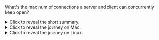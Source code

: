 What's the max num of connections a server and client can concurrently keep open?



<details>
<summary>Click to reveal the short summary.</summary>

The theoretical limit is 1 billion because:

1. [number of IP addresses]x[num of ports]
2. because the server multiplexes the connections from the client using that.
3. 32 bits for the address and 16 bits for the port
4. In total is 2^48.
5. Which is about a billion connects (log(2^32)/log(10)=9.63)!

## Mac

But the practical limit is much lower on my Mac.
```
2.5 GHz Quad-Core Intel Core i7
16 GB 1600 MHz DDR3
```

To get this to work, you need to jump through a lot of hoops.

First, setup sysctl so that we can have as many file descriptors as we want.
```
sudo sysctl kern.maxfiles=2000000 kern.maxfilesperproc=1000000
kern.maxfiles: 49152 -> 2000000
kern.maxfilesperproc: 24576 -> 1000000
sysctl -a | grep maxfiles
kern.maxfiles: 2000000
kern.maxfilesperproc: 1000000
```

Setup loop back addresses on 10.0.0.X to overcome the src tcp port limit:
```
for i in `seq 0 200`; do sudo ifconfig lo0 alias 10.0.0.$i/8 up  ; done 
```

For some reason we need to set the soft limit too even though the hard limit is
unlimited. I cannot explain why this step was necessary. Without it, it wouldn't
work.
```
ulimit -Sn 1000000
```

Run java with `-XX:-MaxFDLimit` to prevent the JVM from limiting file
descriptors:
```
java -XX:-MaxFDLimit  Main 80000
...
SERVER: 79998 from /10.0.0.15:64069 to /127.0.0.1:9999 msg 79998
SERVER: 79999 from /10.0.0.15:64070 to /127.0.0.1:9999 msg 79999
Shutting down sockets from client
Shutting down sockets to server
```
What's strange is that after running this, even though the above program
completed and released all resources, my Mac becomes less responsive and then
eventually crashes. As a result, I declare this the pratical limit for my Mac.

At this point I lack the skills to keep digging to figure out why my Mac is
crashing; however, I can try to see if it works better on my Linux machine.


</details>

<details>
<summary>Click to reveal the journey on Mac.</summary>

At about 5k my Mac runs out of file descriptors.
```
SERVER: 5115 from /127.0.0.1:51940 to /127.0.0.1:9999
Exception in thread "main" java.lang.ExceptionInInitializerError
  at java.base/sun.nio.ch.SocketDispatcher.close(SocketDispatcher.java:70)
  at java.base/sun.nio.ch.NioSocketImpl.lambda$closerFor$0(NioSocketImpl.java:1203)
  at java.base/jdk.internal.ref.CleanerImpl$PhantomCleanableRef.performCleanup(CleanerImpl.java:178)
  at java.base/jdk.internal.ref.PhantomCleanable.clean(PhantomCleanable.java:133)
  at java.base/sun.nio.ch.NioSocketImpl.tryClose(NioSocketImpl.java:854)
  at java.base/sun.nio.ch.NioSocketImpl.close(NioSocketImpl.java:906)
  at java.base/java.net.SocksSocketImpl.close(SocksSocketImpl.java:562)
  at java.base/java.net.Socket.close(Socket.java:1585)
  at Main.main(Main.java:123)
Caused by: java.io.IOException: Too many open files
  at java.base/sun.nio.ch.FileDispatcherImpl.init(Native Method)
  at java.base/sun.nio.ch.FileDispatcherImpl.<clinit>(FileDispatcherImpl.java:38)
  ... 9 more
```

Some sources say I need to adjust `ulimit -n`:
```
ulimit -n
256
```

I updated it:
```
ulimit -S -n 1000000
ulimit -n
1000000
```
and still get the problem.


Others say `launchctl limit maxfiles`, but that is also already `unlimited`:
```
launchctl limit maxfiles
        maxfiles    256            unlimited
```

This could be it:
```
sysctl -a | grep maxfiles
kern.maxfiles: 49152
kern.maxfilesperproc: 24576
```
Makes sense because I would use about 4 file descriptions per process:
1. server, incoming
2. server, outgoing
3. client, incoming
4. client, outgoing

You can set it according to this [stackoverflow answer](https://superuser.com/a/1644788)
```
sudo sysctl kern.maxfiles=2000000 kern.maxfilesperproc=1000000
kern.maxfiles: 49152 -> 2000000
kern.maxfilesperproc: 24576 -> 1000000
sysctl -a | grep maxfiles
kern.maxfiles: 2000000
kern.maxfilesperproc: 1000000
```

But that didn't help, I still get the error. I think I might have mis-used the
utlimit command because with -n I get:
```
```


https://superuser.com/a/1171028
```
sudo vim /Library/LaunchDaemons/limit.maxfiles.plist
```
with contents:
```
<?xml version="1.0" encoding="UTF-8"?>  
<!DOCTYPE plist PUBLIC "-//Apple//DTD PLIST 1.0//EN"  
        "http://www.apple.com/DTDs/PropertyList-1.0.dtd">
<plist version="1.0">  
  <dict>
    <key>Label</key>
    <string>limit.maxfiles</string>
    <key>ProgramArguments</key>
    <array>
      <string>launchctl</string>
      <string>limit</string>
      <string>maxfiles</string>
      <string>64000</string>
      <string>524288</string>
    </array>
    <key>RunAtLoad</key>
    <true/>
    <key>ServiceIPC</key>
    <false/>
  </dict>
</plist> 
```

Load the configs (this will load on restarts too):
```
sudo chown root:wheel /Library/LaunchDaemons/limit.maxfiles.plist
sudo launchctl load -w /Library/LaunchDaemons/limit.maxfiles.plist
launchctl limit maxfiles
```

NOPE! Still getting stuck at 5000...
/Library/LaunchDaemons/com.startup.sysctl.plist
```
sudo vim /Library/LaunchDaemons/com.startup.sysctl.plist
```
with contents:
```
<?xml version="1.0" encoding="UTF-8"?>
<!DOCTYPE plist PUBLIC "-//Apple//DTD PLIST 1.0//EN"
"http://www.apple.com/DTDs/PropertyList-1.0.dtd">
<plist version="1.0">
<dict>
    <key>Label</key>
    <string>com.startup.sysctl</string>
    <key>LaunchOnlyOnce</key>
    <true/>
    <key>ProgramArguments</key>
    <array>
        <string>/usr/sbin/sysctl</string>
        <string>kern.maxfiles=40480</string>
        <string>kern.maxfilesperproc=28000</string>
    </array>
    <key>RunAtLoad</key>
    <true/>
</dict>
</plist>
```
install:
```
chown root:wheel /Library/LaunchDaemons/com.startup.sysctl.plist
launchctl load /Library/LaunchDaemons/com.startup.sysctl.plist
```

AHHHHH STILL 5000. Let me restart and see.

Fixed with: https://superuser.com/a/1398360
https://docs.oracle.com/en/java/javase/16/docs/specs/man/java.html

> `-XX:-MaxFDLimit` :     Disables the attempt to set the soft limit for the
> number of open file descriptors to the hard limit. By default, this option is
> enabled on all platforms, but is ignored on Windows. The only time that you
> may need to disable this is on Mac OS, where its use imposes a maximum of
> 10240, which is lower than the actual system maximum. 

```
java -XX:-MaxFDLimit -cp out/production/max_connections Main 6000
```

Looks like I am running out of client ports.

https://phoenixframework.org/blog/the-road-to-2-million-websocket-connections
encountered a similar issue.

I can workaround this by creating
fake addresses for each client and those addresses to /etc/hosts.

Before my /etc/hosts was:
```
##
# Host Database
#
# localhost is used to configure the loopback interface
# when the system is booting.  Do not change this entry.
##
127.0.0.1 localhost
255.255.255.255 broadcasthost
::1             localhost
# Added by Docker Desktop
# To allow the same kube context to work on the host and the container:
127.0.0.1 kubernetes.docker.internal
# End of section
```
Using private address range `10.*`, I can add 256^3 addresses which is ~16
million which should be more than enough. I actually only need about 1000000/5000=200.

```
for i in `seq 0 200`; do echo "10.0.0.$i localhost"  ; done  > out.txt
```
then paste out onto /etc/hosts

then
```
sudo killall -HUP mDNSResponder 
```
to restart DNS


https://serverfault.com/questions/402744/assigning-multiple-ip-addresses-to-localhost-os-x-10-6
```
sudo ifconfig lo0 alias 10.0.0.0/8 up
ping 10.0.0.0
```

To add:
```
for i in `seq 0 200`; do sudo ifconfig lo0 alias 10.0.0.$i/8 up  ; done 
```

To test:
```
for i in `seq 0 200`; do ping -c 1 10.0.0.$i  ; done 
```

To remove:
```
for i in `seq 0 200`; do sudo ifconfig lo0 alias 10.0.0.$i  ; done 
```

Now re-running with the above mac configs, plus the modified java program to use
10.0.0.X as the src address for the clients:
```Exception in thread "main" java.io.IOException: Too many open files
        at java.base/sun.nio.ch.Net.accept(Native Method)
        at java.base/sun.nio.ch.NioSocketImpl.accept(NioSocketImpl.java:755)
        at java.base/java.net.ServerSocket.implAccept(ServerSocket.java:681)
        at
java.base/java.net.ServerSocket.platformImplAccept(ServerSocket.java:647)
        at java.base/java.net.ServerSocket.implAccept(ServerSocket.java:623)
        at java.base/java.net.ServerSocket.implAccept(ServerSocket.java:580)
        at java.base/java.net.ServerSocket.accept(ServerSocket.java:538)
        at Main.lambda$main$1(Main.java:47)
        at java.base/java.lang.Thread.run(Thread.java:831)
        Suppressed: java.lang.NoClassDefFoundError: Could not initialize class
sun.nio.ch.FileDispatcherImpl
                at
java.base/sun.nio.ch.SocketDispatcher.close(SocketDispatcher.java:70)
                at
java.base/sun.nio.ch.NioSocketImpl.lambda$closerFor$0(NioSocketImpl.java:1203)
                at
java.base/jdk.internal.ref.CleanerImpl$PhantomCleanableRef.performCleanup(CleanerImpl.java:178)
                at
java.base/jdk.internal.ref.PhantomCleanable.clean(PhantomCleanable.java:133)
                at
java.base/sun.nio.ch.NioSocketImpl.tryClose(NioSocketImpl.java:854)
                at
java.base/sun.nio.ch.NioSocketImpl.close(NioSocketImpl.java:906)
                at java.base/java.net.ServerSocket.close(ServerSocket.java:723)
                at Main.lambda$main$1(Main.java:86)
                ... 1 more
java.lang.ExceptionInInitializerError
        at java.base/sun.nio.ch.SocketDispatcher.close(SocketDispatcher.java:70)
        at
java.base/sun.nio.ch.NioSocketImpl.lambda$closerFor$0(NioSocketImpl.java:1203)
        at
java.base/jdk.internal.ref.CleanerImpl$PhantomCleanableRef.performCleanup(CleanerImpl.java:178)
        at
java.base/jdk.internal.ref.PhantomCleanable.clean(PhantomCleanable.java:133)
        at java.base/sun.nio.ch.NioSocketImpl.tryClose(NioSocketImpl.java:854)
        at java.base/sun.nio.ch.NioSocketImpl.close(NioSocketImpl.java:906)
        at java.base/java.net.SocksSocketImpl.close(SocksSocketImpl.java:562)
        at java.base/java.net.Socket.close(Socket.java:1585)
        at Main.main(Main.java:174)
```
out of file descriptors again.

For some reason my settings got reset so I had to rerun:
```
sudo sysctl kern.maxfiles=2000000 kern.maxfilesperproc=1000000
kern.maxfiles: 49152 -> 2000000
kern.maxfilesperproc: 24576 -> 1000000
```

Now it's working again:
```
java -XX:-MaxFDLimit  Main 20000
...
SERVER: 19998 from /10.0.0.3:50637 to /127.0.0.1:9999 msg 19998
SERVER: 19999 from /10.0.0.3:50638 to /127.0.0.1:9999 msg 19999
Shutting down sockets from client
Shutting down sockets to server

java -XX:-MaxFDLimit  Main 40000
SERVER: 39998 from /10.0.0.7:57875 to /127.0.0.1:9999 msg 39998
SERVER: 39999 from /10.0.0.7:57876 to /127.0.0.1:9999 msg 39999
Shutting down sockets from client
Shutting down sockets to server
```

At 80,000 my computer crashed. Let me try again.
```
java -XX:-MaxFDLimit  Main 80000
...
SERVER: 79998 from /10.0.0.15:64069 to /127.0.0.1:9999 msg 79998
SERVER: 79999 from /10.0.0.15:64070 to /127.0.0.1:9999 msg 79999
Shutting down sockets from client
Shutting down sockets to server
```
however, a few moments after it completed the experiment my laptop died again. I
can safely say that that's the limit for my Mac.

</details>

<details>
<summary>Click to reveal the journey on Linux.</summary>

```
AMD FX(tm)-6300 Six-Core Processor
8GiB 1600 MHz

```


https://superuser.com/a/1089140
```
for i in `seq 0 200`; do sudo ip addr add 10.0.0.$i/8 dev lo; done 
```

To remove:
```
for i in `seq 0 200`; do sudo ip addr del 10.0.0.$i/8 dev lo; done 
```

I didn't need to adjust limits because by default it's already above 1,000,000:
```
ulimit -Hn
1048576
```

Nevermind there's something wrong with my limits:
```
java -XX:-MaxFDLimit  Main 80000
.
.
.
SERVER: 472 from /10.0.0.0:47375 to /127.0.0.1:9999
Exception in thread "main" java.net.SocketException: Too many open files (Accept
failed)
        at java.net.PlainSocketImpl.socketAccept(Native Method)
        atjava.net.AbstractPlainSocketImpl.accept(AbstractPlainSocketImpl.java:409)
        at java.net.ServerSocket.implAccept(ServerSocket.java:560)
        at java.net.ServerSocket.accept(ServerSocket.java:528)
        at Main.lambda$main$1(Main.java:47)
        at java.lang.Thread.run(Thread.java:748)
java.net.SocketException: Too many open files
        at java.net.Socket.createImpl(Socket.java:478)
        at java.net.Socket.<init>(Socket.java:449)
        at java.net.Socket.<init>(Socket.java:346)
        at Main.main(Main.java:125)

```

Maybe it's the soft limit?
```
ulimit -Sn
1024
```

```
ulimit -Sn 1000000
ulimit -Sn
1000000
```

```
java -XX:-MaxFDLimit  Main 80000
.
.
.
SERVER: 79998 from /10.0.0.15:57459 to /127.0.0.1:9999 msg 79998
SERVER: 79999 from /10.0.0.15:48259 to /127.0.0.1:9999 msg 79999
Shutting down sockets to server
Shutting down sockets from client
```

```
java -XX:-MaxFDLimit  Main 160000
.
.
.
SERVER: 159998 from /10.0.0.31:41043 to /127.0.0.1:9999 msg 159998
SERVER: 159999 from /10.0.0.31:41513 to /127.0.0.1:9999 msg 159999
Shutting down sockets to server
Shutting down sockets from client
```
# second 160000 indicates to use 160,000 connections per client ip address
java -XX:-MaxFDLimit  Main 160000 160000
If you try to use all the ports from a single client IP you run out after 28,000:
```
SERVER: 28230 from /10.0.0.0:39902 to /127.0.0.1:9999
SERVER: 28231 from /10.0.0.0:39906 to /127.0.0.1:9999
Exception in thread "main" java.net.BindException: Address already in use (Bind failed)
        at java.net.PlainSocketImpl.socketBind(Native Method)
        at java.net.AbstractPlainSocketImpl.bind(AbstractPlainSocketImpl.java:387)
        at java.net.Socket.bind(Socket.java:662)
        at java.net.Socket.<init>(Socket.java:451)
        at java.net.Socket.<init>(Socket.java:346)
        at Main.main(Main.java:125)
.
.
.
```


```
java -XX:-MaxFDLimit  Main 320000
...
SERVER: 319998 from /10.0.0.63:39921 to /127.0.0.1:9999 msg 319998
SERVER: 319999 from /10.0.0.63:36455 to /127.0.0.1:9999 msg 319999
Shutting down sockets to server
Shutting down sockets from client
```

Need increase ulimit
```
java -XX:-MaxFDLimit  Main 640000
...
SERVER: 499988 from /10.0.0.99:45337 to /127.0.0.1:9999
SERVER: 499989 from /10.0.0.99:56891 to /127.0.0.1:9999
java.net.SocketException: Too many open files (Accept failed)
        at java.net.PlainSocketImpl.socketAccept(Native Method)
        at
java.net.AbstractPlainSocketImpl.accept(AbstractPlainSocketImpl.java:409)
        at java.net.ServerSocket.implAccept(ServerSocket.java:560)
        at java.net.ServerSocket.accept(ServerSocket.java:528)
        at Main.lambda$main$1(Main.java:47)
        at java.lang.Thread.run(Thread.java:748)
```

At that point linux complains if I try to increase the soft or hard limit beyond
```
ulimit -Sn 2000000
bash: ulimit: open files: cannot modify limit: Invalid argument
ulimit -Sn 1048576
<no error>


ulimit -Hn 
1048576
joseph@Joseph:~/projects/java-by-experiments/max_connections/src$ ulimit -Hn
1048577
bash: ulimit: open files: cannot modify limit: Operation not permitted

ulimit -Hn 1048576
<no error>
ulimit -Hn 1048575
<no error>
```

https://serverfault.com/a/1029846

```
cat /proc/sys/fs/file-max
9223372036854775807
cat /proc/sys/fs/file-nr
8864    0       9223372036854775807

```

```
sudo su
# 2^25
sysctl -w fs.nr_open=33554432
fs.nr_open = 33554432
ulimit -Hn 33554432
ulimit -Sn 33554432

```

It worked!
```
java -XX:-MaxFDLimit  Main 640000
...
SERVER: 639998 from /10.0.0.127:47321 to /127.0.0.1:9999 msg 639998
SERVER: 639999 from /10.0.0.127:48501 to /127.0.0.1:9999 msg 639999
Shutting down sockets to server
Shutting down sockets from client
```

I tried `1,000,000` but my computer became unresponsive. If I moved my mouse, it
moved a minute later.

</details>
